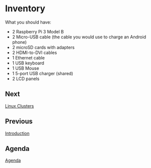 # Inventory

What you should have:

 * 2 Raspberry Pi 3 Model B
 * 2 Micro-USB cable (the cable you would use to charge an Android phone)
 * 2 microSD cards with adapters
 * 2 HDMI-to-DVI cables
 * 1 Ethernet cable
 * 1 USB keyboard 
 * 1 USB Mouse
 * 1 5-port USB charger (shared)
 * 2 LCD panels

## Next

[Linux Clusters](clusters.md)

## Previous

[Introduction](intro.md)

## Agenda

[Agenda](agenda.md)
